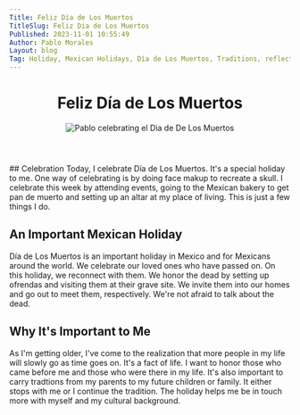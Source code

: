 ```yaml
---
Title: Feliz Día de Los Muertos
TitleSlug: Feliz Dia de Los Muertos
Published: 2023-11-01 10:55:49
Author: Pablo Morales
Layout: blog
Tag: Holiday, Mexican Holidays, Día de Los Muertos, Traditions, reflections
---
```

<div class="baskerville pb5 bg-dark-pink br3 near-white">
  <header class="avenir tc-l ph3 ph4-ns pt4 pt5-ns">
    <h1 class="f3 f2-m f-subheadline-l measure lh-title fw1 mt0 near-white">Feliz Día de Los Muertos <i class="green fa-solid fa-skull"></i></h1>
    <img class="center ba b--dotted bw3 blue w-40 mw-100 br-100 dib measure f3" src="https://static.lifeofpablo.com/media/pabs-dia-de-los-muertos.png" alt="Pablo celebrating el Dìa de De Los Muertos"/>
  </header>
  <div class="ph3 ph4-m ph5-l">
    <div class="f4 mb4 center measure lh-copy" markdown="1">
## Celebration 
Today, I celebrate Día de Los Muertos. It's a special holiday to me. One way of celebrating is by doing face makup to recreate  a skull. I celebrate this week by attending events, going to the Mexican bakery to get pan de muerto and setting up an altar at my place of living. This is just a few things I do.

## An Important Mexican Holiday
 
Día de Los Muertos is an important holiday in Mexico and for Mexicans around the world. We celebrate our loved ones who have passed on. On this holiday, we reconnect with them. We honor the dead by setting up ofrendas and visiting them at their grave site. We invite them into our homes and go out to meet them, respectively. We're not afraid to talk about the dead. 

## Why It's Important to Me
As I'm getting older, I've come to the realization that more people in my life will slowly go as time goes on. It's a fact of life. I want to honor those who came before me and those who were there in my life. It's also important to carry tradtions from my parents to my future children or family. It either stops with me or I continue the tradition. The holiday helps me be in touch more with myself and my cultural background. 

 </div>
</div>
</div>
